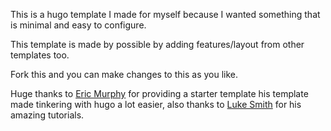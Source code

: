 This is a hugo template I made for myself because I wanted something that is minimal and easy to configure.

This template is made by possible by adding features/layout from other templates too.

Fork this and you can make changes to this as you like.

Huge thanks to [Eric Murphy](https://github.com/ericmurphyxyz) for providing a starter template his template made tinkering with hugo a lot easier,
also thanks to [Luke Smith](https://github.com/lukesmithxyz) for his amazing tutorials.
